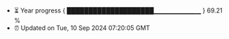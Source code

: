 - ⏳ Year progress { ████████████████████▁▁▁▁▁▁▁▁▁▁ } 69.21 %
- ⏰ Updated on Tue, 10 Sep 2024 07:20:05 GMT

